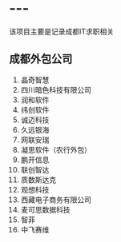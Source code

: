 # ---
该项目主要是记录成都IT求职相关
## 成都外包公司
1. 晶奇智慧
2. 四川暗色科技有限公司
3. 润和软件
4. 纬创软件
5. 诚迈科技
6. 久远银海
7. 网联安瑞
8. 凝思软件（农行外包）
9. 鹏开信息
10. 联创智达
11. 质数斯达克
12. 观想科技
13. 西藏电子商务有限公司
14. 麦可思数据科技
15. 智菲
16. 中飞赛维
